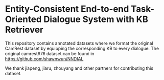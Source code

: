 # Entity-Consistent End-to-end Task-Oriented Dialogue System with KB Retriever

This repository contains annotated datasets where we format the original CamRest dataset by equipping the corresponding KB to every dialogue. The original camrest676 dataset can be found in <https://github.com/shawnwun/NNDIAL>

We thank jiapeng, jiaru, zhouyang and other partners for contributing this dataset.